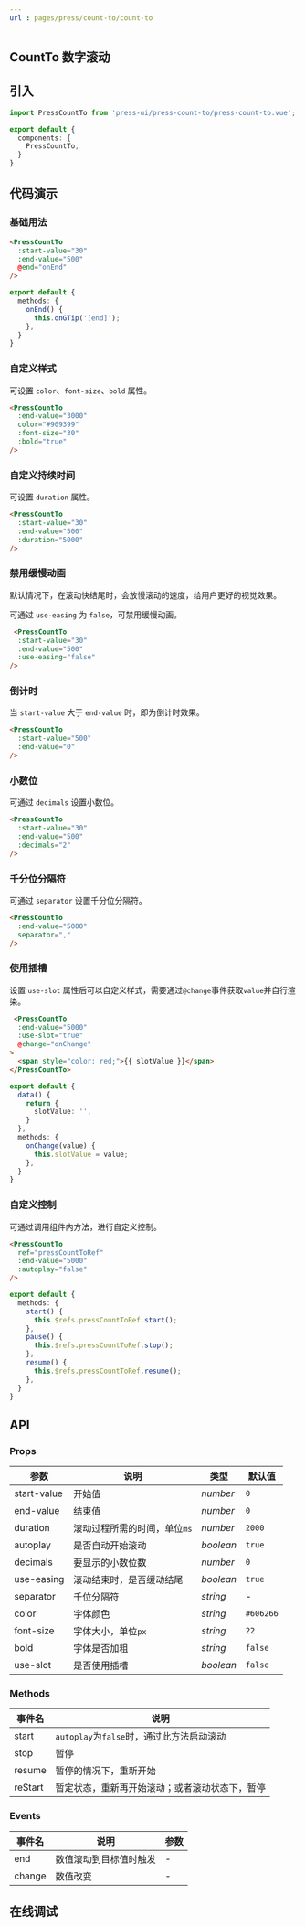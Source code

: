 ```yaml
---
url : pages/press/count-to/count-to
---
```


## CountTo 数字滚动


## 引入

```ts
import PressCountTo from 'press-ui/press-count-to/press-count-to.vue';

export default {
  components: {
    PressCountTo,
  }
}
```

## 代码演示

### 基础用法

```html
<PressCountTo
  :start-value="30"
  :end-value="500"
  @end="onEnd"
/>
```

```ts
export default {
  methods: {
    onEnd() {
      this.onGTip('[end]');
    },
  }
}
```

### 自定义样式

可设置 `color`、`font-size`、`bold` 属性。

```html
<PressCountTo
  :end-value="3000"
  color="#909399"
  :font-size="30"
  :bold="true"
/>
```

### 自定义持续时间

可设置 `duration` 属性。

```html
<PressCountTo
  :start-value="30"
  :end-value="500"
  :duration="5000"
/>
```

### 禁用缓慢动画

默认情况下，在滚动快结尾时，会放慢滚动的速度，给用户更好的视觉效果。

可通过 `use-easing` 为 `false`，可禁用缓慢动画。


```html
 <PressCountTo
  :start-value="30"
  :end-value="500"
  :use-easing="false"
/>
```

### 倒计时

当 `start-value` 大于 `end-value` 时，即为倒计时效果。

```html
<PressCountTo
  :start-value="500"
  :end-value="0"
/>
```

### 小数位

可通过 `decimals` 设置小数位。

```html
<PressCountTo
  :start-value="30"
  :end-value="500"
  :decimals="2"
/>
```

### 千分位分隔符

可通过 `separator` 设置千分位分隔符。

```html
<PressCountTo
  :end-value="5000"
  separator=","
/>
```

### 使用插槽

设置 `use-slot` 属性后可以自定义样式，需要通过`@change`事件获取`value`并自行渲染。

```html
 <PressCountTo
  :end-value="5000"
  :use-slot="true"
  @change="onChange"
>
  <span style="color: red;">{{ slotValue }}</span>
</PressCountTo>
```

```ts
export default {
  data() {
    return {
      slotValue: '',
    }
  },
  methods: {
    onChange(value) {
      this.slotValue = value;
    },
  }
}
```

### 自定义控制

可通过调用组件内方法，进行自定义控制。

```html
<PressCountTo
  ref="pressCountToRef"
  :end-value="5000"
  :autoplay="false"
/>
```

```ts
export default {
  methods: {
    start() {
      this.$refs.pressCountToRef.start();
    },
    pause() {
      this.$refs.pressCountToRef.stop();
    },
    resume() {
      this.$refs.pressCountToRef.resume();
    },
  }
}
```


## API

### Props

| 参数        | 说明                         | 类型      | 默认值    |
| ----------- | ---------------------------- | --------- | --------- |
| start-value | 开始值                       | _number_  | `0`       |
| end-value   | 结束值                       | _number_  | `0`       |
| duration    | 滚动过程所需的时间，单位`ms` | _number_  | `2000`    |
| autoplay    | 是否自动开始滚动             | _boolean_ | `true`    |
| decimals    | 要显示的小数位数             | _number_  | `0`       |
| use-easing  | 滚动结束时，是否缓动结尾     | _boolean_ | `true`    |
| separator   | 千位分隔符                   | _string_  | -         |
| color       | 字体颜色                     | _string_  | `#606266` |
| font-size   | 字体大小，单位`px`           | _string_  | `22`      |
| bold        | 字体是否加粗                 | _string_  | `false`   |
| use-slot    | 是否使用插槽                 | _boolean_ | `false`   |


### Methods

| 事件名  | 说明                                           |
| ------- | ---------------------------------------------- |
| start   | `autoplay`为`false`时，通过此方法启动滚动      |
| stop    | 暂停                                           |
| resume  | 暂停的情况下，重新开始                         |
| reStart | 暂定状态，重新再开始滚动；或者滚动状态下，暂停 |

### Events

| 事件名 | 说明                   | 参数 |
| ------ | ---------------------- | ---- |
| end    | 数值滚动到目标值时触发 | -    |
| change | 数值改变               | -    |

## 在线调试

<debug-online />

